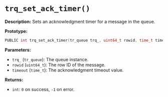 # `trq_set_ack_timer()`

**Description:**
Sets an acknowledgment timer for a message in the queue.

**Prototype:**
```c
PUBLIC int trq_set_ack_timer(tr_queue trq_, uint64_t rowid, time_t timeout);
```

**Parameters:**
- `trq_` (`tr_queue`): The queue instance.
- `rowid` (`uint64_t`): The row ID of the message.
- `timeout` (`time_t`): The acknowledgment timeout value.

**Returns:**
- `int`: `0` on success, `-1` on error.

